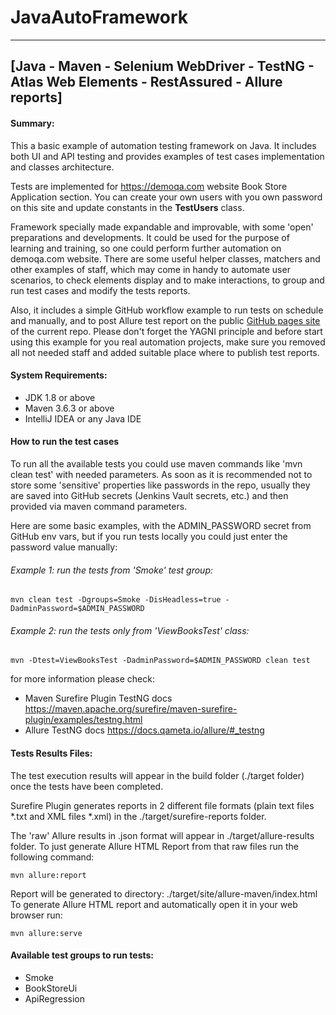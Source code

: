# JavaAutoFramework

---
[Java - Maven - Selenium WebDriver - TestNG - Atlas Web Elements - RestAssured - Allure reports]
---

#### Summary:

This a basic example of automation testing framework on Java.
It includes both UI and API testing and provides examples of test cases implementation and classes architecture.

Tests are implemented for https://demoqa.com website Book Store Application section.
You can create your own users with you own password on this site and update constants in the **TestUsers** class.

Framework specially made expandable and improvable, with some 'open' preparations and developments.
It could be used for the purpose of learning and training, so one could perform further automation on demoqa.com website.
There are some useful helper classes, matchers and other examples of staff, which may come in handy to automate user scenarios, to check elements display and to make interactions, to group and run test cases and modify the tests reports.

Also, it includes a simple GitHub workflow example to run tests on schedule and manually, and to post Allure test report on the public [GitHub pages site](https://eugeneshchur.github.io/JavaAutoFramework/) of the current repo.
Please don't forget the YAGNI principle and before start using this example for you real automation projects,
make sure you removed all not needed staff and added suitable place where to publish test reports.

#### System Requirements:

* JDK 1.8 or above
* Maven 3.6.3 or above
* IntelliJ IDEA or any Java IDE

#### How to run the test cases
To run all the available tests you could use maven commands like 'mvn clean test' with needed parameters.
As soon as it is recommended not to store some 'sensitive' properties like passwords in the repo,
usually they are saved into GitHub secrets (Jenkins Vault secrets, etc.) and then provided via maven command parameters.

Here are some basic examples, with the ADMIN_PASSWORD secret from GitHub env vars, but if you run tests locally you could just enter the password value manually:

###### Example 1: run the tests from 'Smoke' test group:

    mvn clean test -Dgroups=Smoke -DisHeadless=true -DadminPassword=$ADMIN_PASSWORD

###### Example 2: run the tests only from 'ViewBooksTest' class:

    mvn -Dtest=ViewBooksTest -DadminPassword=$ADMIN_PASSWORD clean test  

for more information please check:
* Maven Surefire Plugin TestNG docs https://maven.apache.org/surefire/maven-surefire-plugin/examples/testng.html
* Allure TestNG docs https://docs.qameta.io/allure/#_testng

#### Tests Results Files:
The test execution results will appear in the build folder (./target folder) once the tests have been completed.

Surefire Plugin generates reports in 2 different file formats (plain text files *.txt and XML files *.xml) in the ./target/surefire-reports folder.

The 'raw' Allure results in .json format will appear in ./target/allure-results folder.
To just generate Allure HTML Report from that raw files run the following command:

    mvn allure:report
Report will be generated tо directory: ./target/site/allure-maven/index.html
To generate Allure HTML report and automatically open it in your web browser run:

    mvn allure:serve

#### Available test groups to run tests:

* Smoke
* BookStoreUi
* ApiRegression
